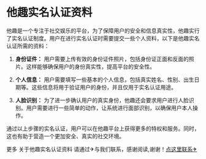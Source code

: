 # 他趣实名认证资料

他趣是一个专注于社交娱乐的平台，为了保障用户的安全和信息真实性，他趣实行了实名认证制度。用户在进行实名认证时需要提交一些个人资料，以下是他趣实名认证所需的资料：

1. **身份证件：** 用户需要上传有效的身份证件照片，包括身份证正面和反面的照片。这样能够确保用户的身份真实性，提高平台的安全性。

2. **个人信息：** 用户需要填写一些基本的个人信息，包括真实姓名、性别、出生日期等。这些信息将用于验证用户的身份，并且仅用于实名认证用途。

3. **人脸识别：** 为了进一步确认用户的真实身份，他趣还会要求用户进行人脸识别。用户需要进行一些简单的动作，让系统进行面部识别，以确保用户本人操作。

通过以上步骤的实名认证，用户可以在他趣平台上获得更多的特权和服务。同时，这也有助于营造一个更加安全、真实的社交环境。

更多 关于他趣实名认证资料 请通过✈与我们联系，感谢阅读,谢谢！[点这里联系✈](https://acc.k02.cc)